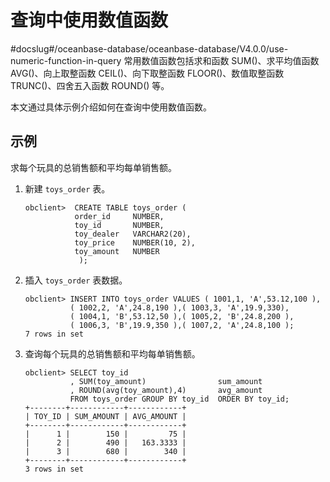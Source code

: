 # 查询中使用数值函数
#docslug#/oceanbase-database/oceanbase-database/V4.0.0/use-numeric-function-in-query
常用数值函数包括求和函数 SUM()、求平均值函数 AVG()、向上取整函数 CEIL()、向下取整函数 FLOOR()、数值取整函数 TRUNC()、四舍五入函数 ROUND() 等。

本文通过具体示例介绍如何在查询中使用数值函数。

## 示例

求每个玩具的总销售额和平均每单销售额。

1. 新建 `toys_order` 表。

   ```unknow
   obclient>  CREATE TABLE toys_order (
              order_id     NUMBER,
              toy_id       NUMBER,
              toy_dealer   VARCHAR2(20),
              toy_price    NUMBER(10, 2),
              toy_amount   NUMBER
               );
   ```

2. 插入 `toys_order` 表数据。

   ```unknow
   obclient> INSERT INTO toys_order VALUES ( 1001,1, 'A',53.12,100 ),
             ( 1002,2, 'A',24.8,190 ),( 1003,3, 'A',19.9,330),
             ( 1004,1, 'B',53.12,50 ),( 1005,2, 'B',24.8,200 ),
             ( 1006,3, 'B',19.9,350 ),( 1007,2, 'A',24.8,100 );
   7 rows in set
   ```

3. 查询每个玩具的总销售额和平均每单销售额。

   ```unknow
   obclient> SELECT toy_id
             , SUM(toy_amount)                sum_amount
             , ROUND(avg(toy_amount),4)       avg_amount
             FROM toys_order GROUP BY toy_id  ORDER BY toy_id;
   +--------+------------+------------+
   | TOY_ID | SUM_AMOUNT | AVG_AMOUNT |
   +--------+------------+------------+
   |      1 |        150 |         75 |
   |      2 |        490 |   163.3333 |
   |      3 |        680 |        340 |
   +--------+------------+------------+
   3 rows in set
   ```
